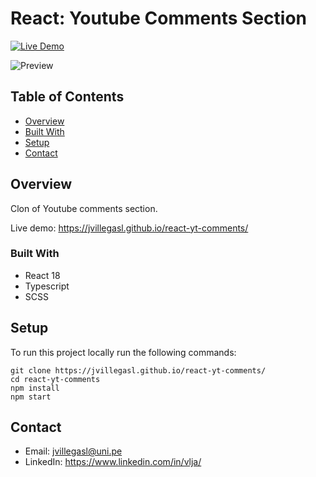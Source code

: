 # React: Youtube Comments Section

[![Live Demo](https://img.shields.io/badge/demo-online-green.svg)](https://jvillegasl.github.io/react-yt-comments/)

![Preview](https://jvillegasl.github.io/react-yt-comments/preview.png)

## Table of Contents

-   [Overview](#overview)
-   [Built With](#built-with)
-   [Setup](#setup)
-   [Contact](#contact)

## Overview

Clon of Youtube comments section.

Live demo: https://jvillegasl.github.io/react-yt-comments/

### Built With

-   React 18
-   Typescript
-   SCSS

## Setup

To run this project locally run the following commands:

```
git clone https://jvillegasl.github.io/react-yt-comments/
cd react-yt-comments
npm install
npm start
```

## Contact

-   Email: jvillegasl@uni.pe
-   LinkedIn: https://www.linkedin.com/in/vlja/
